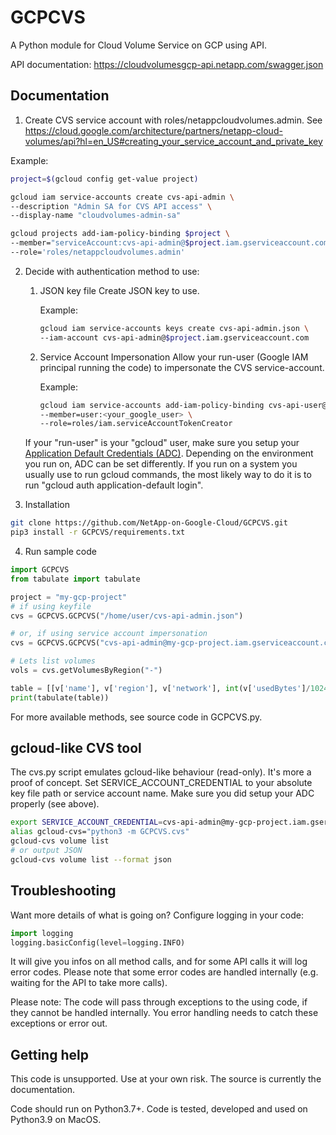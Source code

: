 # GCPCVS

A Python module for Cloud Volume Service on GCP using API.

API documentation: https://cloudvolumesgcp-api.netapp.com/swagger.json

## Documentation


1. Create CVS service account with roles/netappcloudvolumes.admin. See https://cloud.google.com/architecture/partners/netapp-cloud-volumes/api?hl=en_US#creating_your_service_account_and_private_key

Example:
```bash
project=$(gcloud config get-value project)

gcloud iam service-accounts create cvs-api-admin \
--description "Admin SA for CVS API access" \
--display-name "cloudvolumes-admin-sa"

gcloud projects add-iam-policy-binding $project \
--member="serviceAccount:cvs-api-admin@$project.iam.gserviceaccount.com" \
--role='roles/netappcloudvolumes.admin'
```

2. Decide with authentication method to use:
   1. JSON key file
    Create JSON key to use.
    
        Example:
        ```bash
        gcloud iam service-accounts keys create cvs-api-admin.json \
        --iam-account cvs-api-admin@$project.iam.gserviceaccount.com
        ```
   2. Service Account Impersonation
    Allow your run-user (Google IAM principal running the code) to impersonate the CVS service-account.

        Example:
        ```bash
        gcloud iam service-accounts add-iam-policy-binding cvs-api-user@$project.iam.gserviceaccount.com \
        --member=user:<your_google_user> \
        --role=roles/iam.serviceAccountTokenCreator
        ```
    If your "run-user" is your "gcloud" user, make sure you setup your [Application Default Credentials (ADC)](https://google.aip.dev/auth/4110). Depending on the environment you run on, ADC can be set differently. If you run on a system you usually use to run gcloud commands, the most likely way to do it is to run "gcloud auth application-default login".

3. Installation
```bash
git clone https://github.com/NetApp-on-Google-Cloud/GCPCVS.git
pip3 install -r GCPCVS/requirements.txt
```
4. Run sample code
```python
import GCPCVS
from tabulate import tabulate

project = "my-gcp-project"
# if using keyfile
cvs = GCPCVS.GCPCVS("/home/user/cvs-api-admin.json")

# or, if using service account impersonation
cvs = GCPCVS.GCPCVS("cvs-api-admin@my-gcp-project.iam.gserviceaccount.com")

# Lets list volumes
vols = cvs.getVolumesByRegion("-")

table = [[v['name'], v['region'], v['network'], int(v['usedBytes']/1024**2)] for v in vols]
print(tabulate(table))
``` 
For more available methods, see source code in GCPCVS.py.

## gcloud-like CVS tool

The cvs.py script emulates gcloud-like behaviour (read-only). It's more a proof of concept. Set SERVICE_ACCOUNT_CREDENTIAL to your absolute key file path or service account name. Make sure you did setup your ADC properly (see above).

```bash
export SERVICE_ACCOUNT_CREDENTIAL=cvs-api-admin@my-gcp-project.iam.gserviceaccount.com
alias gcloud-cvs="python3 -m GCPCVS.cvs"
gcloud-cvs volume list
# or output JSON
gcloud-cvs volume list --format json
``` 

## Troubleshooting

Want more details of what is going on? Configure logging in your code:

```python
import logging
logging.basicConfig(level=logging.INFO)
```

It will give you infos on all method calls, and for some API calls it will log error codes. Please note that some error codes are handled internally (e.g. waiting for the API to take more calls).

Please note: The code will pass through exceptions to the using code, if they cannot be handled internally. You error handling needs to catch these exceptions or error out.

## Getting help

This code is unsupported. Use at your own risk. The source is currently the documentation.

Code should run on Python3.7+.
Code is tested, developed and used on Python3.9 on MacOS.
